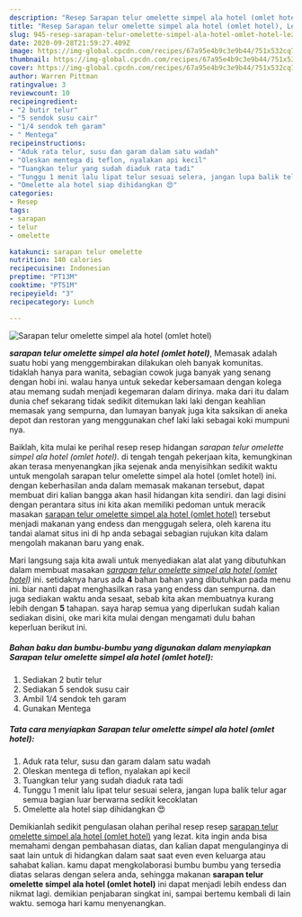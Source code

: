 ```yaml
---
description: "Resep Sarapan telur omelette simpel ala hotel (omlet hotel), Lezat Sekali"
title: "Resep Sarapan telur omelette simpel ala hotel (omlet hotel), Lezat Sekali"
slug: 945-resep-sarapan-telur-omelette-simpel-ala-hotel-omlet-hotel-lezat-sekali
date: 2020-09-28T21:59:27.409Z
image: https://img-global.cpcdn.com/recipes/67a95e4b9c3e9b44/751x532cq70/sarapan-telur-omelette-simpel-ala-hotel-omlet-hotel-foto-resep-utama.jpg
thumbnail: https://img-global.cpcdn.com/recipes/67a95e4b9c3e9b44/751x532cq70/sarapan-telur-omelette-simpel-ala-hotel-omlet-hotel-foto-resep-utama.jpg
cover: https://img-global.cpcdn.com/recipes/67a95e4b9c3e9b44/751x532cq70/sarapan-telur-omelette-simpel-ala-hotel-omlet-hotel-foto-resep-utama.jpg
author: Warren Pittman
ratingvalue: 3
reviewcount: 10
recipeingredient:
- "2 butir telur"
- "5 sendok susu cair"
- "1/4 sendok teh garam"
- " Mentega"
recipeinstructions:
- "Aduk rata telur, susu dan garam dalam satu wadah"
- "Oleskan mentega di teflon, nyalakan api kecil"
- "Tuangkan telur yang sudah diaduk rata tadi"
- "Tunggu 1 menit lalu lipat telur sesuai selera, jangan lupa balik telur agar semua bagian luar berwarna sedikit kecoklatan"
- "Omelette ala hotel siap dihidangkan 😍"
categories:
- Resep
tags:
- sarapan
- telur
- omelette

katakunci: sarapan telur omelette 
nutrition: 140 calories
recipecuisine: Indonesian
preptime: "PT13M"
cooktime: "PT51M"
recipeyield: "3"
recipecategory: Lunch

---
```



![Sarapan telur omelette simpel ala hotel (omlet hotel)](https://img-global.cpcdn.com/recipes/67a95e4b9c3e9b44/751x532cq70/sarapan-telur-omelette-simpel-ala-hotel-omlet-hotel-foto-resep-utama.jpg)

<b><i>sarapan telur omelette simpel ala hotel (omlet hotel)</i></b>, Memasak adalah suatu hobi yang menggembirakan dilakukan oleh banyak komunitas. tidaklah hanya para wanita, sebagian cowok juga banyak yang senang dengan hobi ini. walau hanya untuk sekedar kebersamaan dengan kolega atau memang sudah menjadi kegemaran dalam dirinya. maka dari itu dalam dunia chef sekarang tidak sedikit ditemukan laki laki dengan keahlian memasak yang sempurna, dan lumayan banyak juga kita saksikan di aneka depot dan restoran yang menggunakan chef laki laki sebagai koki mumpuni nya.



Baiklah, kita mulai ke perihal resep resep hidangan <i>sarapan telur omelette simpel ala hotel (omlet hotel)</i>. di tengah tengah pekerjaan kita, kemungkinan akan terasa menyenangkan jika sejenak anda menyisihkan sedikit waktu untuk mengolah sarapan telur omelette simpel ala hotel (omlet hotel) ini. dengan keberhasilan anda dalam memasak makanan tersebut, dapat membuat diri kalian bangga akan hasil hidangan kita sendiri. dan lagi disini dengan perantara situs ini kita akan memiliki pedoman untuk meracik masakan <u>sarapan telur omelette simpel ala hotel (omlet hotel)</u> tersebut menjadi makanan yang endess dan menggugah selera, oleh karena itu tandai alamat situs ini di hp anda sebagai sebagian rujukan kita dalam mengolah makanan baru yang enak.


Mari langsung saja kita awali untuk menyediakan alat alat yang dibutuhkan dalam membuat masakan <u><i>sarapan telur omelette simpel ala hotel (omlet hotel)</i></u> ini. setidaknya harus ada <b>4</b> bahan bahan yang dibutuhkan pada menu ini. biar nanti dapat menghasilkan rasa yang endess dan sempurna. dan juga sediakan waktu anda sesaat, sebab kita akan membuatnya kurang lebih dengan <b>5</b> tahapan. saya harap semua yang diperlukan sudah kalian sediakan disini, oke mari kita mulai dengan mengamati dulu bahan keperluan berikut ini.

<!--inarticleads1-->

##### Bahan baku dan bumbu-bumbu yang digunakan dalam menyiapkan Sarapan telur omelette simpel ala hotel (omlet hotel):

1. Sediakan 2 butir telur
1. Sediakan 5 sendok susu cair
1. Ambil 1/4 sendok teh garam
1. Gunakan  Mentega




<!--inarticleads2-->

##### Tata cara menyiapkan Sarapan telur omelette simpel ala hotel (omlet hotel):

1. Aduk rata telur, susu dan garam dalam satu wadah
1. Oleskan mentega di teflon, nyalakan api kecil
1. Tuangkan telur yang sudah diaduk rata tadi
1. Tunggu 1 menit lalu lipat telur sesuai selera, jangan lupa balik telur agar semua bagian luar berwarna sedikit kecoklatan
1. Omelette ala hotel siap dihidangkan 😍




Demikianlah sedikit pengulasan olahan perihal resep resep <u>sarapan telur omelette simpel ala hotel (omlet hotel)</u> yang lezat. kita ingin anda bisa memahami dengan pembahasan diatas, dan kalian dapat mengulanginya di saat lain untuk di hidangkan dalam saat saat even even keluarga atau sahabat kalian. kamu dapat mengkolaborasi bumbu bumbu yang tersedia diatas selaras dengan selera anda, sehingga makanan <b>sarapan telur omelette simpel ala hotel (omlet hotel)</b> ini dapat menjadi lebih endess dan nikmat lagi. demikian penjabaran singkat ini, sampai bertemu kembali di lain waktu. semoga hari kamu menyenangkan.
